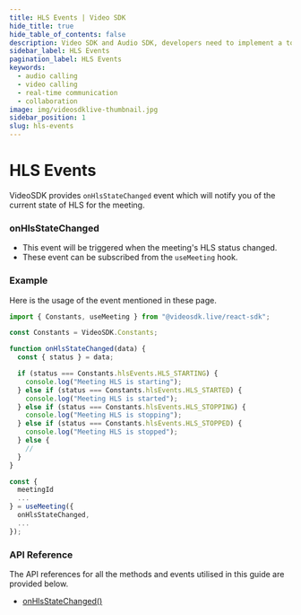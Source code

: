 ```yaml
---
title: HLS Events | Video SDK
hide_title: true
hide_table_of_contents: false
description: Video SDK and Audio SDK, developers need to implement a token server. This requires efforts on both the front-end and backend.
sidebar_label: HLS Events
pagination_label: HLS Events
keywords:
  - audio calling
  - video calling
  - real-time communication
  - collaboration
image: img/videosdklive-thumbnail.jpg
sidebar_position: 1
slug: hls-events
---
```


# HLS Events

VideoSDK provides `onHlsStateChanged` event which will notify you of the current state of HLS for the meeting.

### onHlsStateChanged

- This event will be triggered when the meeting's HLS status changed.
- These event can be subscribed from the `useMeeting` hook.

### Example

Here is the usage of the event mentioned in these page.

```javascript
import { Constants, useMeeting } from "@videosdk.live/react-sdk";

const Constants = VideoSDK.Constants;

function onHlsStateChanged(data) {
  const { status } = data;

  if (status === Constants.hlsEvents.HLS_STARTING) {
    console.log("Meeting HLS is starting");
  } else if (status === Constants.hlsEvents.HLS_STARTED) {
    console.log("Meeting HLS is started");
  } else if (status === Constants.hlsEvents.HLS_STOPPING) {
    console.log("Meeting HLS is stopping");
  } else if (status === Constants.hlsEvents.HLS_STOPPED) {
    console.log("Meeting HLS is stopped");
  } else {
    //
  }
}

const {
  meetingId
  ...
} = useMeeting({
  onHlsStateChanged,
  ...
});
```

### API Reference

The API references for all the methods and events utilised in this guide are provided below.

- [onHlsStateChanged()](/react/api/sdk-reference/use-meeting/events#onhlsstatechanged)
